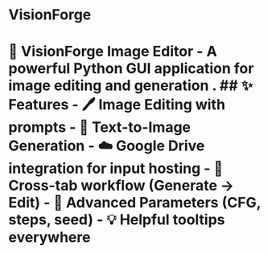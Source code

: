 # VisionForge
# 🎨 VisionForge Image Editor -   A powerful Python GUI application for image editing and generation .  ## ✨ Features - 🖊️ Image Editing with prompts - 🎨 Text-to-Image Generation - ☁️ Google Drive integration for input hosting - 🔄 Cross-tab workflow (Generate → Edit) - 🎯 Advanced Parameters (CFG, steps, seed) - 💡 Helpful tooltips everywhere
